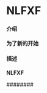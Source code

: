 <!--
 * @Author: your name
 * @Date: 2021-03-01 17:01:59
 * @LastEditTime: 2021-03-01 17:03:03
 * @LastEditors: Please set LastEditors
 * @Description: In User Settings Edit
 * @FilePath: \Nlfxf\README.md
-->
# NLFXF

#### 介绍
**为了新的开始**

#### 描述
**NLFXF**


########
